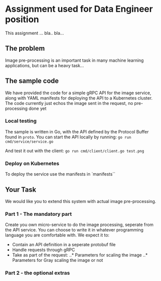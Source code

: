 # Assignment used for Data Engineer position
This assignment ... bla.. bla...

## The problem
Image pre-processing is an important task in many machine learning applications, but can be a heavy task...

## The sample code
We have provided the code for a simple gRPC API for the image service, along with YAML manifests for deploying the API to a Kubernetes cluster. The code currently just echos the image sent in the request, no pre-processing done yet

### Local testing
The sample is written in Go, with the API defined by the Protocol Buffer found in `proto`. You can start the API locally by running:
```go run cmd/service/service.go```

And test it out with the client:
```go run cmd/client/client.go test.png```

### Deploy on Kubernetes
To deploy the service use the manifests in `manifests``

## Your Task
We would like you to extend this system with actual image pre-processing. 

### Part 1 - The mandatory part
Create you own micro-service to do the image processing, seperate from the API service. You can choose to write it in whatever programming language you are comfortable with. We expect it to:

* Contain an API definition in a seperate protobuf file
* Handle requests through gRPC
* Take as part of the request:
..* Parameters for scaling the image
..* Parameters for Gray scaling the image or not

### Part 2 - the optional extras

